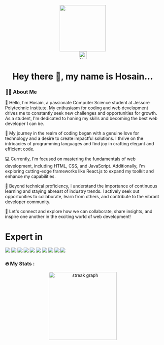 <div align="center">
  <img height="150" src="https://i.pinimg.com/originals/69/d2/8c/69d28cb69a870c8ebee0149f7d9fd7a5.gif" />
</div>
<div align="center"></div>
<div align="center">
  <a href="https://www.linkedin.com/in/hosain~ahmed/">
    <img src="https://img.shields.io/static/v1?message=LinkedIn&logo=linkedin&label=&color=0077B5&logoColor=white&labelColor=&style=for-the-badge" height="25" alt="LinkedIn logo" />
  </a>
</div>
<h1 align="center">Hey there 👋, my name is Hosain...</h1>
<h3 align="left">👩‍💻 About Me</h3>
<p align="left">👋 Hello, I'm Hosain, a passionate Computer Science student at Jessore Polytechnic Institute. My enthusiasm for coding and web development drives me to constantly seek new challenges and opportunities for growth. As a student, I'm dedicated to honing my skills and becoming the best web developer I can be.</p>
<p align="left">🚀 My journey in the realm of coding began with a genuine love for technology and a desire to create impactful solutions. I thrive on the intricacies of programming languages and find joy in crafting elegant and efficient code.</p>
<p align="left">💻 Currently, I'm focused on mastering the fundamentals of web development, including HTML, CSS, and JavaScript. Additionally, I'm exploring cutting-edge frameworks like React.js to expand my toolkit and enhance my capabilities.</p>
<p align="left">🌟 Beyond technical proficiency, I understand the importance of continuous learning and staying abreast of industry trends. I actively seek out opportunities to collaborate, learn from others, and contribute to the vibrant developer community.</p>
<p align="left">🤝 Let's connect and explore how we can collaborate, share insights, and inspire one another in the exciting world of web development!</p>
<h1 align="left">Expert in</h1>
<div align="left">
  <img src="https://img.shields.io/badge/HTML-E34F26?style=for-the-badge&logo=html5&logoColor=white" />
  <img src="https://img.shields.io/badge/CSS-1572B6?style=for-the-badge&logo=css3&logoColor=white" />
  <img src="https://img.shields.io/badge/JavaScript-F7DF1E?style=for-the-badge&logo=javascript&logoColor=black" />
  <img src="https://img.shields.io/badge/React-61DAFB?style=for-the-badge&logo=react&logoColor=black" />
  <img src="https://img.shields.io/badge/Tailwind_CSS-38B2AC?style=for-the-badge&logo=tailwind-css&logoColor=white" />
  <img src="https://img.shields.io/badge/Bootstrap-7952B3?style=for-the-badge&logo=bootstrap&logoColor=white" />
  <img src="https://img.shields.io/badge/Material--UI-0081CB?style=for-the-badge&logo=material-ui&logoColor=white" />
  <img src="https://img.shields.io/badge/Node.js-339933?style=for-the-badge&logo=nodedotjs&logoColor=white" />
  <img src="https://img.shields.io/badge/Express.js-000000?style=for-the-badge&logo=express&logoColor=white" />
  <img src="https://img.shields.io/badge/MongoDB-47A248?style=for-the-badge&logo=mongodb&logoColor=white" />
</div>
<h3 align="left">🔥 My Stats :</h3>
<div align="center">
  <img src="https://streak-stats.demolab.com?user=your-username&locale=en&mode=daily&theme=dark&hide_border=false&border_radius=5&order=3" height="220" alt="streak graph" />
</div>
